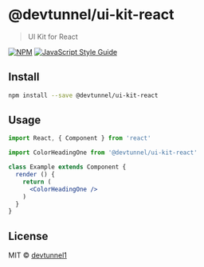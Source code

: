 # @devtunnel/ui-kit-react

> UI Kit for React

[![NPM](https://img.shields.io/npm/v/ui-kit-react.svg)](https://www.npmjs.com/package/devtunnel/ui-kit-react) [![JavaScript Style Guide](https://img.shields.io/badge/code_style-standard-brightgreen.svg)](https://standardjs.com)

## Install

```bash
npm install --save @devtunnel/ui-kit-react
```

## Usage

```jsx
import React, { Component } from 'react'

import ColorHeadingOne from '@devtunnel/ui-kit-react'

class Example extends Component {
  render () {
    return (
      <ColorHeadingOne />
    )
  }
}
```

## License

MIT © [devtunnel1](https://github.com/devtunnel1)
